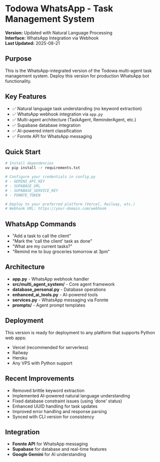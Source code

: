 # Todowa WhatsApp - Task Management System

**Version:** Updated with Natural Language Processing  
**Interface:** WhatsApp Integration via Webhook  
**Last Updated:** 2025-08-21

## Purpose
This is the WhatsApp-integrated version of the Todowa multi-agent task management system. Deploy this version for production WhatsApp bot functionality.

## Key Features
- ✅ Natural language task understanding (no keyword extraction)
- ✅ WhatsApp webhook integration via `app.py`
- ✅ Multi-agent architecture (TaskAgent, ReminderAgent, etc.)
- ✅ Supabase database integration
- ✅ AI-powered intent classification
- ✅ Fonnte API for WhatsApp messaging

## Quick Start
```bash
# Install dependencies
uv pip install -r requirements.txt

# Configure your credentials in config.py
# - GEMINI_API_KEY
# - SUPABASE_URL  
# - SUPABASE_SERVICE_KEY
# - FONNTE_TOKEN

# Deploy to your preferred platform (Vercel, Railway, etc.)
# Webhook URL: https://your-domain.com/webhook
```

## WhatsApp Commands
- "Add a task to call the client"
- "Mark the 'call the client' task as done"
- "What are my current tasks?"
- "Remind me to buy groceries tomorrow at 3pm"

## Architecture
- **app.py** - WhatsApp webhook handler
- **src/multi_agent_system/** - Core agent framework  
- **database_personal.py** - Database operations
- **enhanced_ai_tools.py** - AI-powered tools
- **services.py** - WhatsApp messaging via Fonnte
- **prompts/** - Agent prompt templates

## Deployment
This version is ready for deployment to any platform that supports Python web apps:
- Vercel (recommended for serverless)
- Railway 
- Heroku
- Any VPS with Python support

## Recent Improvements
- Removed brittle keyword extraction
- Implemented AI-powered natural language understanding
- Fixed database constraint issues (using 'done' status)
- Enhanced UUID handling for task updates
- Improved error handling and response parsing
- Synced with CLI version for consistency

## Integration
- **Fonnte API** for WhatsApp messaging
- **Supabase** for database and real-time features
- **Google Gemini** for AI understanding
